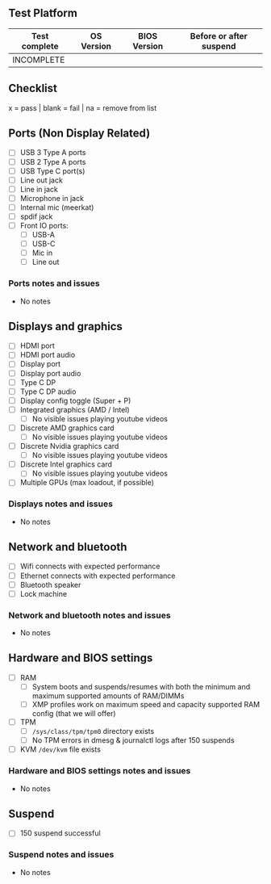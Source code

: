 ## Test Platform

| Test complete | OS Version    | BIOS Version | Before or after suspend |
| ------------- | ------------- | ------------ | ----------------------- |
| INCOMPLETE    |               |              |                         |

## Checklist
x = pass | blank = fail | na = remove from list

## Ports (Non Display Related)

- [ ] USB 3 Type A ports
- [ ] USB 2 Type A ports
- [ ] USB Type C port(s)
- [ ] Line out jack
- [ ] Line in jack
- [ ] Microphone in jack
- [ ] Internal mic (meerkat)
- [ ] spdif jack
- [ ] Front IO ports:
  - [ ] USB-A
  - [ ] USB-C
  - [ ] Mic in
  - [ ] Line out

### Ports notes and issues

- No notes

## Displays and graphics

- [ ] HDMI port
- [ ] HDMI port audio
- [ ] Display port
- [ ] Display port audio
- [ ] Type C DP
- [ ] Type C DP audio
- [ ] Display config toggle (Super + P)
- [ ] Integrated graphics (AMD / Intel) 
  - [ ] No visible issues playing youtube videos
- [ ] Discrete AMD graphics card
  - [ ] No visible issues playing youtube videos
- [ ] Discrete Nvidia graphics card
  - [ ] No visible issues playing youtube videos
- [ ] Discrete Intel graphics card
  - [ ] No visible issues playing youtube videos
- [ ] Multiple GPUs (max loadout, if possible)

### Displays notes and issues

- No notes

## Network and bluetooth

- [ ] Wifi connects with expected performance
- [ ] Ethernet connects with expected performance
- [ ] Bluetooth speaker
- [ ] Lock machine

### Network and bluetooth notes and issues

- No notes

## Hardware and BIOS settings

- [ ] RAM
    - [ ] System boots and suspends/resumes with both the minimum and maximum supported amounts of RAM/DIMMs
    - [ ] XMP profiles work on maximum speed and capacity supported RAM config (that we will offer)
- [ ] TPM
    - [ ] `/sys/class/tpm/tpm0` directory exists
    - [ ] No TPM errors in dmesg & journalctl logs after 150 suspends
- [ ] KVM `/dev/kvm` file exists

### Hardware and BIOS settings notes and issues

- No notes

## Suspend

- [ ] 150 suspend successful

### Suspend notes and issues

- No notes

